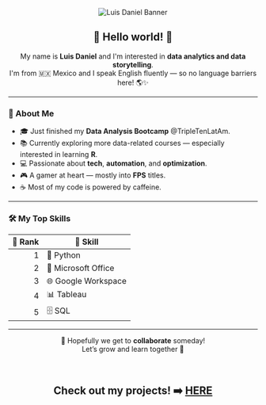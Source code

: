 <p align="center">
  <picture>
    <source media="(prefers-color-scheme: dark)" srcset="https://github.com/Gubato/Gubato/blob/main/Stats.png">
    <source media="(prefers-color-scheme: light)" srcset="https://github.com/Gubato/Gubato/blob/main/Stats.png">
    <img alt="Luis Daniel Banner" src="https://github.com/user-attachments/assets/6e1df3c2-e033-4ad2-88e2-5b1174e1baf1">
    
  </picture>
</p>

<h2 align="center">👋 Hello world! 👋</h2>

<p align="center">
  My name is <strong>Luis Daniel</strong> and I'm interested in <strong> data analytics and data storytelling</strong>.<br>
  I'm from 🇲🇽 Mexico and I speak English fluently — so no language barriers here! 🌎✨
</p>

---

### 🚀 About Me

- 🎓 Just finished my **Data Analysis Bootcamp** @TripleTenLatAm.
- 📚 Currently exploring more data-related courses — especially interested in learning **R**.
- 💻 Passionate about **tech**, **automation**, and **optimization**.
- 🎮 A gamer at heart — mostly into **FPS** titles.
- ☕ Most of my code is powered by caffeine.

---

### 🛠️ My Top Skills

| 🥇 Rank | 🧠 Skill |
|--------:|---------|
| 1 | 🐍 Python |
| 2 | 🧾 Microsoft Office |
| 3 | 🌐 Google Workspace |
| 4 | 📊 Tableau |
| 5 | 🗄️ SQL |

---

<p align="center">
  🙌 Hopefully we get to <strong>collaborate</strong> someday!<br>
  Let’s grow and learn together 🚀
</p>
<br>
<h2 align="center">
  Check out my projects! ➡️ <a href="https://github.com/Gubato/Data-Analysis/tree/main" target="_blank">HERE</a>
</h2>
